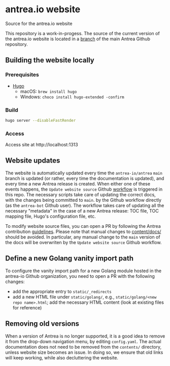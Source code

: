 # antrea.io website

Source for the antrea.io website

This repository is a work-in-progess. The source of the current version of the
antrea.io website is located in a
[branch](https://github.com/antrea-io/antrea/tree/website-with-versioned-docs)
of the main Antrea Github repository.

## Building the website locally

### Prerequisites

* [Hugo](https://github.com/gohugoio/hugo)
    * macOS: `brew install hugo`
    * Windows: `choco install hugo-extended -confirm`

### Build

```bash
hugo server --disableFastRender
```

### Access

Access site at http://localhost:1313

## Website updates

The website is automatically updated every time the `antrea-io/antrea` `main`
branch is updated (or rather, every time the documentation is updated), and
every time a new Antrea release is created. When either one of these events
happens, the `Update website source` Github
[workflow](.github/workflows/update.yml) is triggered in this repo. The
necessary scripts take care of updating the correct docs, with the changes being
committed to `main`. by the Github workflow directly (as the `antrea-bot` Github
user). The workflow takes care of updating all the necessary "metadata" in the
case of a new Antrea release: TOC file, TOC mapping file, Hugo's configuration
file, etc.

To modify website source files, you can open a PR by following the Antrea
contribution
[guidelines](https://github.com/antrea-io/antrea/blob/main/CONTRIBUTING.md). Please
note that manual changes to [content/docs/](content/docs/) should be avoided. In
particular, any manual change to the `main` version of the docs will be
overwriten by the `Update website source` Github workflow.

## Define a new Golang vanity import path

To configure the vanity import path for a new Golang module hosted in the
antrea-io Github organization, you need to open a PR with the following changes:

 * add the appropriate entry to `static/_redirects`
 * add a new HTML file under `static/golang/`, e.g., `static/golang/<new repo
   name>.html`; add the necessary HTML content (look at existing files for
   reference)

## Removing old versions

When a version of Antrea is no longer supported, it is a good idea to remove it
from the drop-down navigation menu, by editing `config.yaml`. The actual
documentation does not need to be removed from the `contents/` directory, unless
website size becomes an issue. In doing so, we ensure that old links will keep
working, while also decluttering the website.
